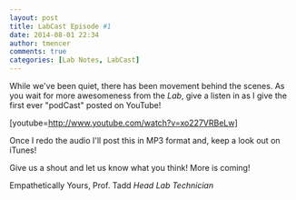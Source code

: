 ```yaml
---
layout: post
title: LabCast Episode #1
date: 2014-08-01 22:34
author: tmencer
comments: true
categories: [Lab Notes, LabCast]
---
```

While we've been quiet, there has been movement behind the scenes. As you wait for more awesomeness from the <em>Lab</em>, give a listen in as I give the first ever "podCast" posted on YouTube!

[youtube=http://www.youtube.com/watch?v=xo227VRBeLw]

Once I redo the audio I'll post this in MP3 format and, keep a look out on iTunes!

Give us a shout and let us know what you think! More is coming!

Empathetically Yours,
Prof. Tadd
<em>Head Lab Technician</em>
